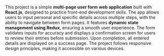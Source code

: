 This project is a simple **multi-page user form web application** built with **React.js**, designed to practice front-end development skills. The app allows users to input personal and specific details across multiple steps, with the ability to navigate between form pages. It features **dynamic state management using Redux**, ensuring a smooth user experience. The form validates inputs for accuracy and displays a confirmation screen for users to review their entries before submission. Upon completion, all entered details are displayed on a success page. The project follows responsive design principles, making it accessible on various devices.
